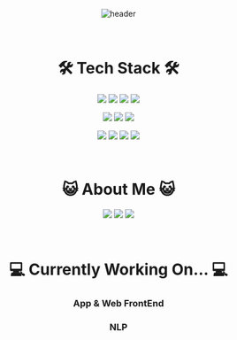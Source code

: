<div align="center">
  
![header](https://capsule-render.vercel.app/api?type=cylinder&color=0:EEFF00,100:a82da8&text=seank021-nl-&fontSize=50&animation=blinking&&desc=Sean%20Kim,%20SNU&fontAlignY=45&descAlignY=75)

<br>

# 🛠 Tech Stack 🛠

<img src="https://img.shields.io/badge/React-61DAFB?style=for-the-badge&logo=React&logoColor=white"/></a>
<img src="https://img.shields.io/badge/Tailwind CSS-06B6D4?style=for-the-badge&logo=tailwindcss&logoColor=white"/></a>
<img src="https://img.shields.io/badge/Android Studio-3DDC84?style=for-the-badge&logo=androidstudio&logoColor=white"/></a>
<img src="https://img.shields.io/badge/Figma-F24E1E?style=for-the-badge&logo=figma&logoColor=white"/></a>

<img src="https://img.shields.io/badge/Python-3776AB?style=for-the-badge&logo=Python&logoColor=white"/></a>
<img src="https://img.shields.io/badge/Java-white?style=for-the-badge&logo=java&logoColor=white"/></a>
<img src="https://img.shields.io/badge/C-A8B9CC?style=for-the-badge&logo=c&logoColor=white"/></a>

<img src="https://img.shields.io/badge/GitHub-181717?style=for-the-badge&logo=github&logoColor=white"/></a>
<img src="https://img.shields.io/badge/Git-F05032?style=for-the-badge&logo=git&logoColor=white"/></a>
<img src="https://img.shields.io/badge/Slack-4A154B?style=for-the-badge&logo=slack&logoColor=white"/></a>
<img src="https://img.shields.io/badge/Discord-5865F2?style=for-the-badge&logo=discord&logoColor=white"/></a>


<br>

# 😺 About Me 😺
<img src="https://img.shields.io/badge/soy_seansauce-E4405F?style=flat&logo=instagram&logoColor=white"/></a>
<img src="https://img.shields.io/badge/seahn1021@snu.ac.kr-EA4335?style=flat&logo=gmail&logoColor=white"/></a>
<img src="https://img.shields.io/badge/seahnnnnnn@gmail.com-EA4335?style=flat&logo=gmail&logoColor=white"/></a>


<br>

# 💻 Currently Working On... 💻
### App & Web FrontEnd
### NLP

</div>
